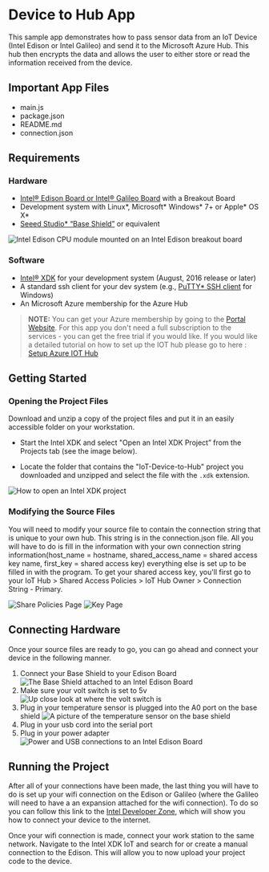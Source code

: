 Device to Hub App
============================
This sample app demonstrates how to pass sensor data from an IoT Device (Intel Edison or Intel Galileo) and send it to the Microsoft Azure Hub. This hub then encrypts the data and allows the user to either store or read the information received from the device.

Important App Files
---------------------------
* main.js
* package.json
* README.md
* connection.json


Requirements
------------

### Hardware
-	[Intel® Edison Board or Intel® Galileo Board](https://software.intel.com/iot/hardware/devkit) with a Breakout Board
-	Development system with Linux\*, Microsoft\* Windows\* 7+ or Apple\* OS X\*
-   [Seeed Studio\* “Base
    Shield”](https://www.seeedstudio.com/item_detail.html?p_id=1855) or
    equivalent

![Intel Edison CPU module mounted on an Intel Edison breakout board](/img/breakoutBoard.JPG)
### Software
-   [Intel® XDK](http://xdk.intel.com) for your development system (August, 2016
    release or later)
-   A standard ssh client for your dev system (e.g., [PuTTY\* SSH
    client](http://www.putty.org/) for Windows)
-	An Microsoft Azure membership for the Azure Hub

>**NOTE:** You can get your Azure membership by going to the [Portal Website](https://portal.azure.com). For this app you don't need a full subscription to 
>the services - you can get the free trial if you would like. If you would like a
>detailed tutorial on how to set up the IOT hub please go to here :  [Setup Azure IOT Hub](https://github.com/Azure/azure-iot-sdks/blob/master/doc/setup_iothub.md)

Getting Started
---------------

### Opening the Project Files

Download and unzip a copy of the project files and put it in an
easily accessible folder on your workstation.

-   Start the Intel XDK and select "Open an Intel XDK Project” from the Projects
    tab (see the image below).

-   Locate the folder that contains the "IoT-Device-to-Hub" project you downloaded
    and unzipped and select the file with the `.xdk` extension.

![How to open an Intel XDK project](/img/projectExamp.png)

### Modifying the Source Files
You will need to modify your source file to contain the connection string that is unique to your own hub. This string is in the connection.json file. All you will have to do is fill in the information with your own connection string information(host\_name = hostname, shared\_access\_name = shared access key name, first\_key = shared access key) everything else is set up to be filled in with the program. To get your shared access key, you'll first go to your IoT Hub > Shared Access Policies > IoT Hub Owner > Connection String - Primary.

![Share Policies Page](/img/sharedAccess.png)
![Key Page](/img/key.png)

Connecting Hardware
--------------------

Once your source files are ready to go, you can go ahead and connect your device in the following manner. 
	
1. Connect your Base Shield to your Edison Board
![The Base Shield attached to an Intel Edison Board](/img/fullDiagram.JPG)
2. Make sure your volt switch is set to 5v
![Up close look at where the volt switch is](/img/voltSwitch.JPG)
3. Plug in your temperature sensor is plugged into the A0 port on the base shield
![A picture of the temperature sensor on the base shield](/img/sensors.JPG)
4. Plug in your usb cord into the serial port
5. Plug in your power adapter
![Power and USB connections to an Intel Edison Board](/img/cords.JPG)

Running the Project
-------------------

After all of your connections have been made, the last thing you will have to do is set up your wifi connection on the Edison or Galileo (where the Galileo will need to have a an expansion attached for the wifi connection). To do so you can follow this link to the [Intel Developer Zone](https://software.intel.com/en-us/connecting-your-intel-edison-board-using-wifi), which will show you how to connect your device to the internet.

Once your wifi connection is made, connect your work station to the same network. Navigate to the Intel XDK IoT and search for or create a manual connection to the Edison. This will allow you to now upload your project code to the device.